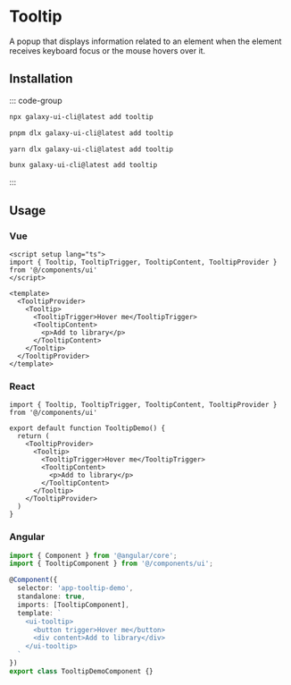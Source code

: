 # Tooltip

A popup that displays information related to an element when the element receives keyboard focus or the mouse hovers over it.

<ComponentPreview name="TooltipDemo">
  <template #preview>
    <DemoContainer>
      <TooltipDemo />
    </DemoContainer>
  </template>
  <template #code>

::: code-group

```vue [Vue]
<script setup lang="ts">
import { Tooltip, TooltipTrigger, TooltipContent, TooltipProvider } from '@/components/ui/tooltip'
</script>

<template>
  <TooltipProvider>
    <Tooltip>
      <TooltipTrigger>Hover me</TooltipTrigger>
      <TooltipContent>
        <p>Add to library</p>
      </TooltipContent>
    </Tooltip>
  </TooltipProvider>
</template>
```

```tsx [React]
import { Tooltip, TooltipTrigger, TooltipContent, TooltipProvider } from "@/components/ui/tooltip"

export default function App() {
  return (
    <TooltipProvider>
      <Tooltip>
        <TooltipTrigger>Hover me</TooltipTrigger>
        <TooltipContent>
          <p>Add to library</p>
        </TooltipContent>
      </Tooltip>
    </TooltipProvider>
  )
}
```

```typescript [Angular]
import { Component } from '@angular/core';
import { TooltipComponent } from '@/components/ui/tooltip';

@Component({
  selector: 'app-root',
  standalone: true,
  imports: [TooltipComponent],
  template: `
    <ui-tooltip>
      <button trigger>Hover me</button>
      <div content>Add to library</div>
    </ui-tooltip>
  `
})
export class AppComponent {}
```

:::

  </template>
</ComponentPreview>

## Installation

::: code-group

```bash [npm]
npx galaxy-ui-cli@latest add tooltip
```

```bash [pnpm]
pnpm dlx galaxy-ui-cli@latest add tooltip
```

```bash [yarn]
yarn dlx galaxy-ui-cli@latest add tooltip
```

```bash [bun]
bunx galaxy-ui-cli@latest add tooltip
```

:::

## Usage

### Vue

```vue
<script setup lang="ts">
import { Tooltip, TooltipTrigger, TooltipContent, TooltipProvider } from '@/components/ui'
</script>

<template>
  <TooltipProvider>
    <Tooltip>
      <TooltipTrigger>Hover me</TooltipTrigger>
      <TooltipContent>
        <p>Add to library</p>
      </TooltipContent>
    </Tooltip>
  </TooltipProvider>
</template>
```

### React

```tsx
import { Tooltip, TooltipTrigger, TooltipContent, TooltipProvider } from '@/components/ui'

export default function TooltipDemo() {
  return (
    <TooltipProvider>
      <Tooltip>
        <TooltipTrigger>Hover me</TooltipTrigger>
        <TooltipContent>
          <p>Add to library</p>
        </TooltipContent>
      </Tooltip>
    </TooltipProvider>
  )
}
```

### Angular

```typescript
import { Component } from '@angular/core';
import { TooltipComponent } from '@/components/ui';

@Component({
  selector: 'app-tooltip-demo',
  standalone: true,
  imports: [TooltipComponent],
  template: `
    <ui-tooltip>
      <button trigger>Hover me</button>
      <div content>Add to library</div>
    </ui-tooltip>
  `
})
export class TooltipDemoComponent {}
```
